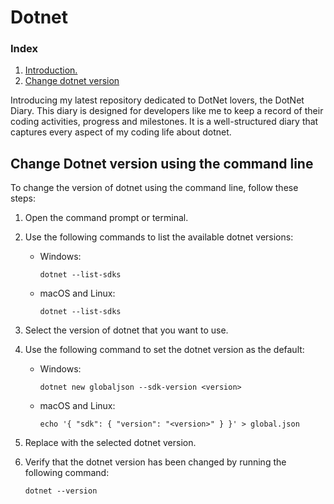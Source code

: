 # Dotnet

### Index

1. [ Introduction. ](#introduction)
2. [ Change dotnet version](#version)

<a name="introduction"></a>
Introducing my latest repository dedicated to DotNet lovers, the DotNet Diary. This diary is designed for developers like me to keep a record of their coding activities, progress and milestones. It is a well-structured diary that captures every aspect of my coding life about dotnet.

<a name="version"></a>
## Change Dotnet version using the command line
To change the version of dotnet using the command line, follow these steps:

1. Open the command prompt or terminal.
2. Use the following commands to list the available dotnet versions:

   - Windows:

        ```
        dotnet --list-sdks
        ```

   - macOS and Linux:

        ```
        dotnet --list-sdks
        ```

3. Select the version of dotnet that you want to use.
4. Use the following command to set the dotnet version as the default:

   - Windows:

        ```
        dotnet new globaljson --sdk-version <version>
        ```

   - macOS and Linux:

        ```
        echo '{ "sdk": { "version": "<version>" } }' > global.json
        ```

5. Replace <version> with the selected dotnet version.
6. Verify that the dotnet version has been changed by running the following command:

   ```
   dotnet --version
   ```
